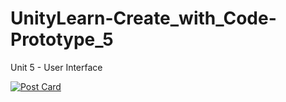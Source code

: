# UnityLearn-Create_with_Code-Prototype_5
Unit 5 - User Interface

[![Post Card](https://tistory-readme-stats.vercel.app/api?name=myoung-min&postId=142&color=dark)](https://myoung-min.tistory.com/142)
